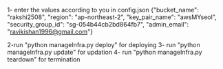 1- enter the values according to you in config.json
{"bucket_name": "rakshi2508", "region": "ap-northeast-2", "key_pair_name": "awsMYseol", "security_group_id": "sg-054b44cb2bd864fb7", "admin_email": "ravikishan1996@gmail.com"}

2-run "python manageInfra.py deploy" for deploying
3- run "python manageInfra.py update" for updation
4- run "python manageInfra.py teardown" for termination